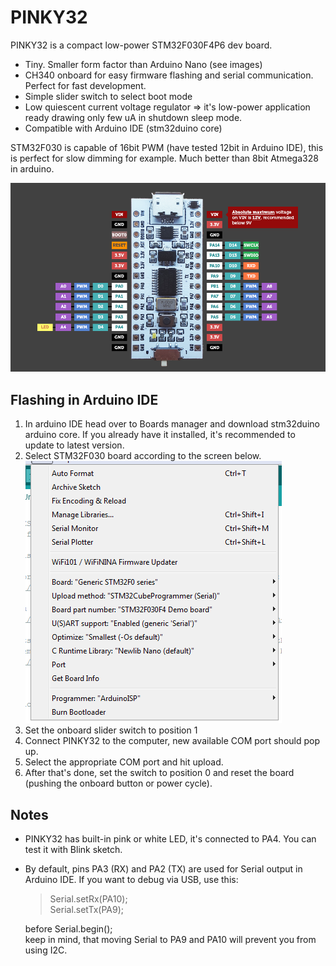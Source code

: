 # PINKY32
PINKY32 is a compact low-power STM32F030F4P6 dev board.
- Tiny. Smaller form factor than Arduino Nano (see images)
- CH340 onboard for easy firmware flashing and serial communication. Perfect for fast development.
- Simple slider switch to select boot mode
- Low quiescent current voltage regulator => it's low-power application ready drawing only few uA in shutdown sleep mode.
- Compatible with Arduino IDE (stm32duino core)

STM32F030 is capable of 16bit PWM (have tested 12bit in Arduino IDE), this is perfect for slow dimming for example. Much better than 8bit Atmega328 in arduino.

![alt text](https://github.com/mcer12/PINKY32/raw/master/Images/pinout.png)

## Flashing in Arduino IDE
1. In arduino IDE head over to Boards manager and download stm32duino arduino core. If you already have it installed, it's recommended to update to latest version.
2. Select STM32F030 board according to the screen below.  
![alt text](https://github.com/mcer12/PINKY32/raw/master/Images/arduino_settings.png)
3. Set the onboard slider switch to position 1
4. Connect PINKY32 to the computer, new available COM port should pop up.
5. Select the appropriate COM port and hit upload.
6. After that's done, set the switch to position 0 and reset the board (pushing the onboard button or power cycle).


## Notes
- PINKY32 has built-in pink or white LED, it's connected to PA4. You can test it with Blink sketch.
- By default, pins PA3 (RX) and PA2 (TX) are used for Serial output in Arduino IDE. If you want to debug via USB, use this:  
  > Serial.setRx(PA10);  
  > Serial.setTx(PA9);  
  
  before Serial.begin();  
  keep in mind, that moving Serial to PA9 and PA10 will prevent you from using I2C.
